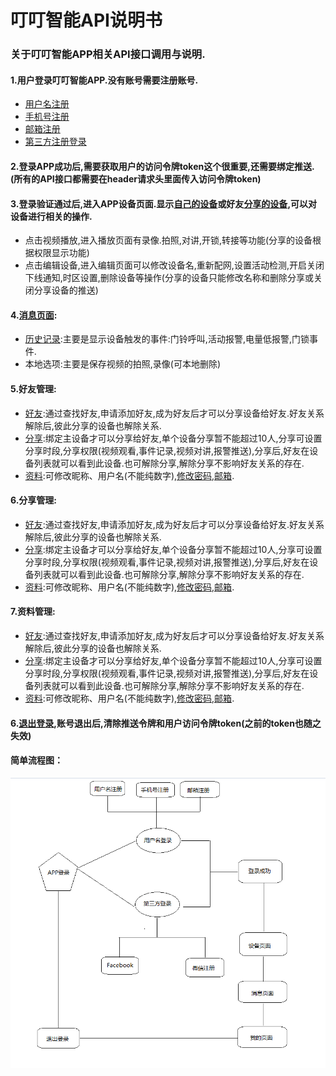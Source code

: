 # 叮叮智能API说明书

### 关于叮叮智能APP相关API接口调用与说明.

#### 1.用户登录叮叮智能APP.没有账号需要注册账号.

* [用户名注册](/../zhang-hao-zhu-ce/yong-hu-ming-zhu-ce.html)
* [手机号注册](/../zhang-hao-zhu-ce/shou-ji-hao-zhu-ce.html)
* [邮箱注册](/../zhang-hao-zhu-ce/you-xiang-zhu-ce.html)
* [第三方注册登录](/../deng-lu-yu-tui-chu/zhang-hao-deng-lu/di-san-fang-deng-lu.html)

#### 2.登录APP成功后,需要获取用户的访问令牌token这个很重要,还需要绑定推送.\(所有的API接口都需要在header请求头里面传入访问令牌token\)

#### 3.登录验证通过后,进入APP设备页面.显示[自己的设备](/../she-bei-xiang-guan/wo-de-she-bei.html)或好友[分享的设备](/../she-bei-xiang-guan/fen-xiang-she-bei.html),可以对设备进行相关的操作.

* 点击视频播放,进入播放页面有录像.拍照,对讲,开锁,转接等功能\(分享的设备根据权限显示功能\)
* 点击编辑设备,进入编辑页面可以修改设备名,重新配网,设置活动检测,开启关闭下线通知,时区设置,删除设备等操作\(分享的设备只能修改名称和删除分享或关闭分享设备的推送\)

#### 4.[消息页面](/../xiao-xi-xiang-guan.html):

* [历史记录](/../xiao-xi-xiang-guan/li-shi-ji-lu.html):主要是显示设备触发的事件:门铃呼叫,活动报警,电量低报警,门锁事件.
* 本地选项:主要是保存视频的拍照,录像\(可本地删除\)

#### 5.好友管理:

* [好友](/../guan-yu-wo-de/wo-de-hao-you.html):通过查找好友,申请添加好友,成为好友后才可以分享设备给好友.好友关系解除后,彼此分享的设备也解除关系.
* [分享](/../guan-yu-wo-de/wo-de-fen-xiang.html):绑定主设备才可以分享给好友,单个设备分享暂不能超过10人,分享可设置分享时段,分享权限\(视频观看,事件记录,视频对讲,报警推送\),分享后,好友在设备列表就可以看到此设备.也可解除分享,解除分享不影响好友关系的存在.
* [资料](/../guan-yu-wo-de/yong-hu-zi-liao.html):可修改昵称、用户名\(不能纯数字\),[修改密码,邮箱](/../guan-yu-wo-de/xiu-gai-mi-ma.html).

#### 6.分享管理:

* [好友](/../guan-yu-wo-de/wo-de-hao-you.html):通过查找好友,申请添加好友,成为好友后才可以分享设备给好友.好友关系解除后,彼此分享的设备也解除关系.
* [分享](/../guan-yu-wo-de/wo-de-fen-xiang.html):绑定主设备才可以分享给好友,单个设备分享暂不能超过10人,分享可设置分享时段,分享权限\(视频观看,事件记录,视频对讲,报警推送\),分享后,好友在设备列表就可以看到此设备.也可解除分享,解除分享不影响好友关系的存在.
* [资料](/../guan-yu-wo-de/yong-hu-zi-liao.html):可修改昵称、用户名\(不能纯数字\),[修改密码,邮箱](/../guan-yu-wo-de/xiu-gai-mi-ma.html).

#### 7.资料管理:

* [好友](/../guan-yu-wo-de/wo-de-hao-you.html):通过查找好友,申请添加好友,成为好友后才可以分享设备给好友.好友关系解除后,彼此分享的设备也解除关系.
* [分享](/../guan-yu-wo-de/wo-de-fen-xiang.html):绑定主设备才可以分享给好友,单个设备分享暂不能超过10人,分享可设置分享时段,分享权限\(视频观看,事件记录,视频对讲,报警推送\),分享后,好友在设备列表就可以看到此设备.也可解除分享,解除分享不影响好友关系的存在.
* [资料](/../guan-yu-wo-de/yong-hu-zi-liao.html):可修改昵称、用户名\(不能纯数字\),[修改密码,邮箱](/../guan-yu-wo-de/xiu-gai-mi-ma.html).

#### 6.[退出登录](/../deng-lu-yu-tui-chu/zhang-hao-tui-chu.html),账号退出后,清除推送令牌和用户访问令牌token\(之前的token也随之失效\)

#### 简单流程图：

![](/assets/TIM截图20190306161312.png)


